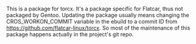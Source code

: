 This is a package for torcx. It's a package specific for Flatcar, thus
not packaged by Gentoo. Updating the package usually means changing
the CROS_WORKON_COMMIT variable in the ebuild to a commit ID from
https://github.com/flatcar-linux/torcx. So most of the maintenance of
this package happens actually in the project's git repo.
